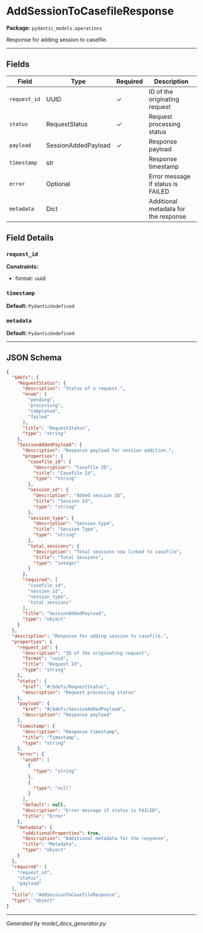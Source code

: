 # AddSessionToCasefileResponse

**Package:** `pydantic_models.operations`

Response for adding session to casefile.

---

## Fields

| Field | Type | Required | Description |
|-------|------|----------|-------------|
| `request_id` | UUID | ✓ | ID of the originating request |
| `status` | RequestStatus | ✓ | Request processing status |
| `payload` | SessionAddedPayload | ✓ | Response payload |
| `timestamp` | str |  | Response timestamp |
| `error` | Optional |  | Error message if status is FAILED |
| `metadata` | Dict |  | Additional metadata for the response |

## Field Details

### `request_id`

**Constraints:**
- format: uuid

### `timestamp`

**Default:** `PydanticUndefined`

### `metadata`

**Default:** `PydanticUndefined`

---

## JSON Schema

```json
{
  "$defs": {
    "RequestStatus": {
      "description": "Status of a request.",
      "enum": [
        "pending",
        "processing",
        "completed",
        "failed"
      ],
      "title": "RequestStatus",
      "type": "string"
    },
    "SessionAddedPayload": {
      "description": "Response payload for session addition.",
      "properties": {
        "casefile_id": {
          "description": "Casefile ID",
          "title": "Casefile Id",
          "type": "string"
        },
        "session_id": {
          "description": "Added session ID",
          "title": "Session Id",
          "type": "string"
        },
        "session_type": {
          "description": "Session type",
          "title": "Session Type",
          "type": "string"
        },
        "total_sessions": {
          "description": "Total sessions now linked to casefile",
          "title": "Total Sessions",
          "type": "integer"
        }
      },
      "required": [
        "casefile_id",
        "session_id",
        "session_type",
        "total_sessions"
      ],
      "title": "SessionAddedPayload",
      "type": "object"
    }
  },
  "description": "Response for adding session to casefile.",
  "properties": {
    "request_id": {
      "description": "ID of the originating request",
      "format": "uuid",
      "title": "Request Id",
      "type": "string"
    },
    "status": {
      "$ref": "#/$defs/RequestStatus",
      "description": "Request processing status"
    },
    "payload": {
      "$ref": "#/$defs/SessionAddedPayload",
      "description": "Response payload"
    },
    "timestamp": {
      "description": "Response timestamp",
      "title": "Timestamp",
      "type": "string"
    },
    "error": {
      "anyOf": [
        {
          "type": "string"
        },
        {
          "type": "null"
        }
      ],
      "default": null,
      "description": "Error message if status is FAILED",
      "title": "Error"
    },
    "metadata": {
      "additionalProperties": true,
      "description": "Additional metadata for the response",
      "title": "Metadata",
      "type": "object"
    }
  },
  "required": [
    "request_id",
    "status",
    "payload"
  ],
  "title": "AddSessionToCasefileResponse",
  "type": "object"
}
```

---

*Generated by model_docs_generator.py*
